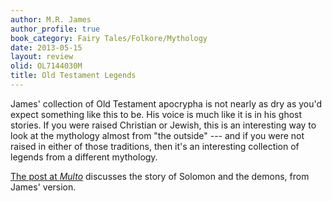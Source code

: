 ```yaml
---
author: M.R. James
author_profile: true
book_category: Fairy Tales/Folkore/Mythology
date: 2013-05-15
layout: review
olid: OL7144030M
title: Old Testament Legends
---
```


James' collection of Old Testament apocrypha is not nearly as dry as you'd expect something like this to be. His voice is much like it is in his ghost stories. If you were raised Christian or Jewish, this is an interesting way to look at the mythology almost from "the outside" --- and if you were not raised in either of those traditions, then it's an interesting collection of legends from a different mythology.


[The post at *Multo*](https://multoghost.wordpress.com/2013/05/15/solomon-and-the-demons/) discusses the story of Solomon and the demons, from James' version.